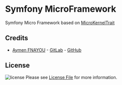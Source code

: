 Symfony MicroFramework
======================

Symfony Micro Framework based on [MicroKernelTrait][link-micro-kernel]

## Credits

- [Aymen FNAYOU][link-author] - [GitLab][link-author-gitlab] - [GitHub][link-author-github]

## License

![license](https://img.shields.io/badge/license-MIT-lightgrey.svg) Please see [License File](LICENSE.md) for more information.

[link-author]: https://aymen-fnayou.com
[link-author-gitlab]: https://gitlab.com/fnayou
[link-author-github]: https://github.com/fnayou
[link-micro-kernel]: https://symfony.com/doc/2.8/configuration/micro_kernel_trait.html
